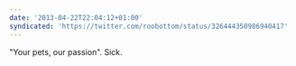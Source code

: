 ```yaml
---
date: '2013-04-22T22:04:12+01:00'
syndicated: 'https://twitter.com/roobottom/status/326444350986940417'
---
```

"Your pets, our passion". Sick.
